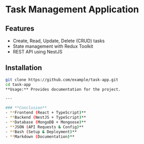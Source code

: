 # Task Management Application

## Features
- Create, Read, Update, Delete (CRUD) tasks
- State management with Redux Toolkit
- REST API using NestJS

## Installation
```bash
git clone https://github.com/example/task-app.git
cd task-app
**Usage:** Provides documentation for the project.

---

### **Conclusion**
- **Frontend (React + TypeScript)**
- **Backend (NestJS + TypeScript)**
- **Database (MongoDB + Mongoose)**
- **JSON (API Requests & Config)**
- **Bash (Setup & Deployment)**
- **Markdown (Documentation)**


